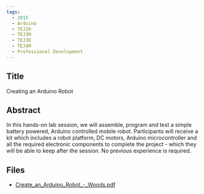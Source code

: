 ```yaml
---
tags:
  - 2015
  - Arduino
  - TEJ2O
  - TEJ3M
  - TEJ3E
  - TEJ4M
  - Professional Development
---
```

    
## Title

Creating an Arduino Robot

## Abstract

In this hands-on lab session, we will assemble, program and test a simple battery powered, Arduino controlled mobile robot. Participants will receive a kit which includes a robot platform, DC motors, Arduino microcontroller and all the required electronic components to complete the project - which they will be able to keep after the session. No previous experience is required.

## Files

- [Create_an_Arduino_Robot_-_Woods.pdf](https://www.russellgordon.ca/acse/cemc-cse-resources/resources/2015/Deane_Woods/Create_an_Arduino_Robot_-_Woods.pdf)
